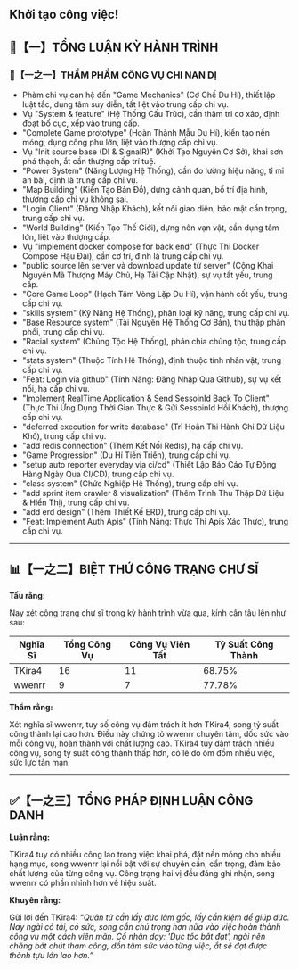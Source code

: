 Khởi tạo công việc!
---

## 🧾【一】TỔNG LUẬN KỲ HÀNH TRÌNH

### 🧠【一之一】THẨM PHẨM CÔNG VỤ CHI NAN DỊ

- Phàm chi vụ can hệ đến "Game Mechanics" (Cơ Chế Du Hí), thiết lập luật tắc, dụng tâm suy diễn, tất liệt vào trung cấp chi vụ.
- Vụ "System & feature" (Hệ Thống Cấu Trúc), cần thâm tri cơ xảo, định đoạt bố cục, xếp vào trung cấp.
- "Complete Game prototype" (Hoàn Thành Mẫu Du Hí), kiến tạo nền móng, dụng công phu lớn, liệt vào thượng cấp chi vụ.
- Vụ "Init source base (DI & SignalR)" (Khởi Tạo Nguyên Cơ Sở), khai sơn phá thạch, ắt cần thượng cấp trí tuệ.
- "Power System" (Năng Lượng Hệ Thống), cần đo lường hiệu năng, tỉ mỉ an bài, định là trung cấp chi vụ.
- "Map Building" (Kiến Tạo Bản Đồ), dựng cảnh quan, bố trí địa hình, thượng cấp chi vụ không sai.
- "Login Client" (Đăng Nhập Khách), kết nối giao diện, bảo mật cẩn trọng, trung cấp chi vụ.
- "World Building" (Kiến Tạo Thế Giới), dựng nên vạn vật, cần dụng tâm lớn, liệt vào thượng cấp.
- Vụ "implement docker compose for back end" (Thực Thi Docker Compose Hậu Đài), cần cơ trí, định là trung cấp chi vụ.
- "public source lên server và download update từ server" (Công Khai Nguyên Mã Thượng Máy Chủ, Hạ Tải Cập Nhật), sự vụ tất yếu, trung cấp.
- "Core Game Loop" (Hạch Tâm Vòng Lặp Du Hí), vận hành cốt yếu, trung cấp chi vụ.
- "skills system" (Kỹ Năng Hệ Thống), phân loại kỹ năng, trung cấp chi vụ.
- "Base Resource system" (Tài Nguyên Hệ Thống Cơ Bản), thu thập phân phối, trung cấp chi vụ.
- "Racial system" (Chủng Tộc Hệ Thống), phân chia chủng tộc, trung cấp chi vụ.
- "stats system" (Thuộc Tính Hệ Thống), định thuộc tính nhân vật, trung cấp chi vụ.
- "Feat: Login via github" (Tính Năng: Đăng Nhập Qua Github), sự vụ kết nối, hạ cấp chi vụ.
- "Implement RealTime Application & Send SessoinId Back To Client" (Thực Thi Ứng Dụng Thời Gian Thực & Gửi SessoinId Hồi Khách), thượng cấp chi vụ.
- "deferred execution for write database" (Trì Hoãn Thi Hành Ghi Dữ Liệu Khố), trung cấp chi vụ.
- "add redis connection" (Thêm Kết Nối Redis), hạ cấp chi vụ.
- "Game Progression" (Du Hí Tiến Triển), trung cấp chi vụ.
- "setup auto reporter everyday via ci/cd" (Thiết Lập Báo Cáo Tự Động Hàng Ngày Qua CI/CD), trung cấp chi vụ.
- "class system" (Chức Nghiệp Hệ Thống), trung cấp chi vụ.
- "add sprint item crawler & visualization" (Thêm Trình Thu Thập Dữ Liệu & Hiển Thị), trung cấp chi vụ.
- "add erd design" (Thêm Thiết Kế ERD), trung cấp chi vụ.
- "Feat: Implement Auth Apis" (Tính Năng: Thực Thi Apis Xác Thực), trung cấp chi vụ.

---

## 📊【一之二】BIỆT THỨ CÔNG TRẠNG CHƯ SĨ

**Tấu rằng:**

Nay xét công trạng chư sĩ trong kỳ hành trình vừa qua, kính cẩn tâu lên như sau:

| Nghĩa Sĩ | Tổng Công Vụ | Công Vụ Viên Tất | Tỷ Suất Công Thành |
|---|---|---|---|
| TKira4 | 16 | 11 | 68.75% |
| wwenrr | 9 | 7 | 77.78% |

**Thẩm rằng:**

Xét nghĩa sĩ wwenrr, tuy số công vụ đảm trách ít hơn TKira4, song tỷ suất công thành lại cao hơn. Điều này chứng tỏ wwenrr chuyên tâm, dốc sức vào mỗi công vụ, hoàn thành với chất lượng cao. TKira4 tuy đảm trách nhiều công vụ, song tỷ suất công thành thấp hơn, có lẽ do ôm đồm nhiều việc, sức lực tản mạn.

---

## ✅【一之三】TỔNG PHÁP ĐỊNH LUẬN CÔNG DANH

**Luận rằng:**

TKira4 tuy có nhiều công lao trong việc khai phá, đặt nền móng cho nhiều hạng mục, song wwenrr lại nổi bật với sự chuyên cần, cẩn trọng, đảm bảo chất lượng của từng công vụ. Công trạng hai vị đều đáng ghi nhận, song wwenrr có phần nhỉnh hơn về hiệu suất.

**Khuyên rằng:**

Gửi lời đến TKira4: *“Quân tử cần lấy đức làm gốc, lấy cần kiệm để giúp đức. Nay ngài có tài, có sức, song cần chú trọng hơn nữa vào việc hoàn thành công vụ một cách viên mãn. Cổ nhân dạy: 'Dục tốc bất đạt', ngài nên chăng bớt chút tham công, dồn tâm sức vào từng việc, ắt sẽ đạt được thành tựu lớn lao hơn.”*
